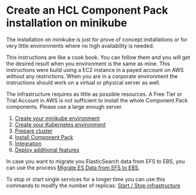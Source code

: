 Create an HCL Component Pack installation on minikube
=====================================================

The installation on minikube is just for prove of concept installations or for very little environments where no high availability is needed. 

This instructions are like a cook book. You can follow them and you will get the desired result when you environment is the same as mine. This instructions were build using a EC2 instance in a payed account on AWS without any restrictions. When you are in a corporate environment the instructions should work on a virtual or physical server as well.

The infrastructure requires as little as possible resources. A Free Tier or Trial Account in AWS is not sufficient to install the whole Component Pack components. Please use a large enough server.

1. [Create your minikube environment](chapter1.html)
2. [Create your Kubernetes environment](chapter2.html)
3. [Prepare cluster](chapter3.html)
4. [Install Component Pack](chapter4.html)
5. [Integration](chapter5.html)
6. [Deploy additional features](chapter6.html)

In case you want to migrate you ElasticSearch data from EFS to EBS, you can use the process [Migrate ES Data from EFS to EBS](../AWS/migrate_es_data.html).

To stop or start single services for a longer time you can use this commands to modify the number of replicas: [Start / Stop infrastructure](../kubernetes/Start_Stop.html)